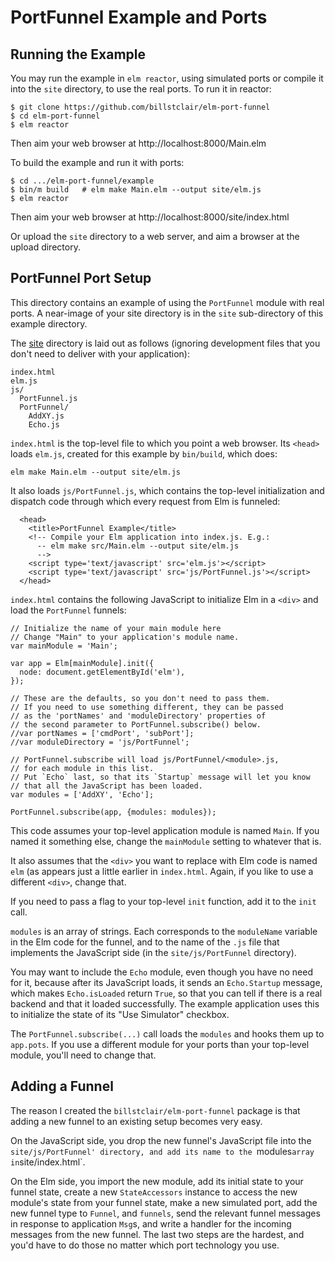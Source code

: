 # PortFunnel Example and Ports

## Running the Example

You may run the example in `elm reactor`, using simulated ports or compile it into the `site` directory, to use the real ports. To run it in reactor:

    $ git clone https://github.com/billstclair/elm-port-funnel
    $ cd elm-port-funnel
    $ elm reactor
    
Then aim your web browser at http://localhost:8000/Main.elm

To build the example and run it with ports:

    $ cd .../elm-port-funnel/example
    $ bin/m build   # elm make Main.elm --output site/elm.js
    $ elm reactor
    
Then aim your web browser at http://localhost:8000/site/index.html

Or upload the `site` directory to a web server, and aim a browser at the upload directory.

## PortFunnel Port Setup

This directory contains an example of using the `PortFunnel` module with real ports. A near-image of your site directory is in the `site` sub-directory of this example directory.

The [site](site/) directory is laid out as follows (ignoring development files that you don't need to deliver with your application):

    index.html
    elm.js
    js/
      PortFunnel.js
      PortFunnel/
        AddXY.js
        Echo.js

`index.html` is the top-level file to which you point a web browser. Its `<head>` loads `elm.js`, created for this example by `bin/build`, which does:

    elm make Main.elm --output site/elm.js
    
It also loads `js/PortFunnel.js`, which contains the top-level initialization and dispatch code through which every request from Elm is funneled:

      <head>
        <title>PortFunnel Example</title>
        <!-- Compile your Elm application into index.js. E.g.:
          -- elm make src/Main.elm --output site/elm.js
          -->
        <script type='text/javascript' src='elm.js'></script>
        <script type='text/javascript' src='js/PortFunnel.js'></script>
      </head>

`index.html` contains the following JavaScript to initialize Elm in a `<div>` and load the `PortFunnel` funnels:

    // Initialize the name of your main module here
    // Change "Main" to your application's module name.
    var mainModule = 'Main';

    var app = Elm[mainModule].init({
      node: document.getElementById('elm'),
    });

    // These are the defaults, so you don't need to pass them.
    // If you need to use something different, they can be passed
    // as the 'portNames' and 'moduleDirectory' properties of
    // the second parameter to PortFunnel.subscribe() below.
    //var portNames = ['cmdPort', 'subPort'];
    //var moduleDirectory = 'js/PortFunnel';

    // PortFunnel.subscribe will load js/PortFunnel/<module>.js,
    // for each module in this list.
    // Put `Echo` last, so that its `Startup` message will let you know
    // that all the JavaScript has been loaded.
    var modules = ['AddXY', 'Echo'];

    PortFunnel.subscribe(app, {modules: modules});

This code assumes your top-level application module is named `Main`. If you named it something else, change the `mainModule` setting to whatever that is.

It also assumes that the `<div>` you want to replace with Elm code is named `elm` (as appears just a little earlier in `index.html`. Again, if you like to use a different `<div>`, change that.

If you need to pass a flag to your top-level `init` function, add it to the `init` call.

`modules` is an array of strings. Each corresponds to the `moduleName` variable in the Elm code for the funnel, and to the name of the `.js` file that implements the JavaScript side (in the `site/js/PortFunnel` directory).

You may want to include the `Echo` module, even though you have no need for it, because after its JavaScript loads, it sends an `Echo.Startup` message, which makes `Echo.isLoaded` return `True`, so that you can tell if there is a real backend and that it loaded successfully. The example application uses this to initialize the state of its "Use Simulator" checkbox.

The `PortFunnel.subscribe(...)` call loads the `modules` and hooks them up to `app.pots`. If you use a different module for your ports than your top-level module, you'll need to change that.

## Adding a Funnel

The reason I created the `billstclair/elm-port-funnel` package is that adding a new funnel to an existing setup becomes very easy.

On the JavaScript side, you drop the new funnel's JavaScript file into the `site/js/PortFunnel' directory, and add its name to the `modules` array in `site/index.html`.

On the Elm side, you import the new module, add its initial state to your funnel state, create a new `StateAccessors` instance to access the new module's state from your funnel state, make a new simulated port, add the new funnel type to `Funnel`, and `funnels`, send the relevant funnel messages in response to application `Msg`s, and write a handler for the incoming messages from the new funnel. The last two steps are the hardest, and you'd have to do those no matter which port technology you use.

